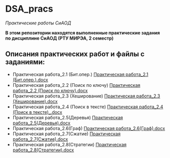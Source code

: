 # DSA_pracs
_Практические работы СиАОД_

**В этом репозитории находятся выполненные практические задания по дисциплине СиАОД (РТУ МИРЭА, 2 семестр)**

## Описания практических работ и файлы с заданиями:
- Практическая работа_2.1 (Бит.опер.) [Практическая работа_2.1 (Бит.опер.).docx](https://github.com/Nick-552/DSA_pracs/files/12906272/_._2.1.docx)
- Практическая работа_2.2 (Поиск по ключу) [Практическая работа_2.2 (Поиск по ключу).docx](https://github.com/Nick-552/DSA_pracs/files/12906273/_._2.2.docx)
- Практическая работа_2.3 (Хеширование) [Практическая работа_2.3 (Хеширование).docx](https://github.com/Nick-552/DSA_pracs/files/12906274/_._2.3.docx)
- Практическая работа_2.4 (Поиск в тексте) [Практическая работа_2.4 (Поиск в тексте)_.docx](https://github.com/Nick-552/DSA_pracs/files/12906275/_._2.4._.docx)
- Практическая работа_2.5(Деревья) [Практическая работа_2.5(Деревья).docx](https://github.com/Nick-552/DSA_pracs/files/12906276/_._2.5.docx)
- Практическая работа_2.6(Граф) [Практическая работа_2.6(Граф).docx](https://github.com/Nick-552/DSA_pracs/files/12906277/_._2.6.docx)
- Практическая работа_2.7(Сжатие) [Практическая работа_2.7(Сжатие).docx](https://github.com/Nick-552/DSA_pracs/files/12906279/_._2.7.docx)
- Практическая работа_2.8(Стратегии) [Практическая работа_2.8(Стратегии).docx](https://github.com/Nick-552/DSA_pracs/files/12906280/_._2.8.docx)
